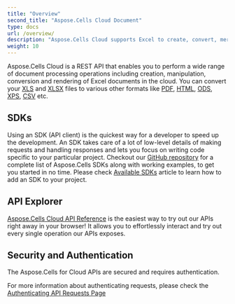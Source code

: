 ```yaml
---
title: "Overview"
second_title: "Aspose.Cells Cloud Document"
type: docs
url: /overview/
description: "Aspose.Cells Cloud supports Excel to create, convert, merge, split, protected, inner object operation, and so on."
weight: 10
---
```


Aspose.Cells Cloud is a REST API that enables you to perform a wide range of document processing operations including creation, manipulation, conversion and rendering of Excel documents in the cloud. You can convert your [XLS](https://docs.fileformat.com/spreadsheet/xls/) and [XLSX](https://docs.fileformat.com/spreadsheet/xlsx/) files to various other formats like [PDF](https://docs.fileformat.com/view/pdf/), [HTML](https://docs.fileformat.com/web/html/), [ODS](https://docs.fileformat.com/spreadsheet/ods/), [XPS](https://docs.fileformat.com/page-description-language/xps/), [CSV](https://docs.fileformat.com/spreadsheet/csv/) etc.

## **SDKs**
Using an SDK (API client) is the quickest way for a developer to speed up the development. An SDK takes care of a lot of low-level details of making requests and handling responses and lets you focus on writing code specific to your particular project. Checkout our [GitHub repository](https://github.com/aspose-cells-cloud) for a complete list of Aspose.Cells SDKs along with working examples, to get you started in no time. Please check [Available SDKs](/cells/available-sdks/) article to learn how to add an SDK to your project.

## **API Explorer**
[Aspose.Cells Cloud API Reference](https://apireference.aspose.cloud/cells/) is the easiest way to try out our APIs right away in your browser! It allows you to effortlessly interact and try out every single operation our APIs exposes.

## **Security and Authentication**
The Aspose.Cells for Cloud APIs are secured and requires authentication.

For more information about authenticating requests, please check the [Authenticating API Requests Page](/total/getting-started/rest-api-overview/authenticating-api-requests/)
